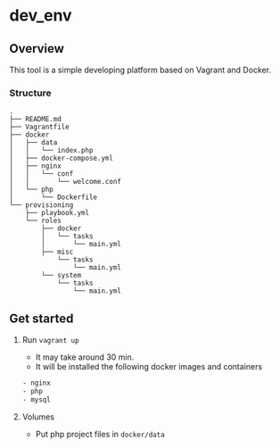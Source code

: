# dev_env
## Overview
This tool is a simple developing platform based on Vagrant and Docker.

### Structure
```
.
├── README.md
├── Vagrantfile
├── docker
│   ├── data
│   │   └── index.php
│   ├── docker-compose.yml
│   ├── nginx
│   │   └── conf
│   │       └── welcome.conf
│   └── php
│       └── Dockerfile
└── provisioning
    ├── playbook.yml
    └── roles
        ├── docker
        │   └── tasks
        │       └── main.yml
        ├── misc
            └── tasks
                └── main.yml
        └── system
            └── tasks
                └── main.yml

```

## Get started
1. Run `vagrant up`
    - It may take around 30 min.
    - It will be installed the following docker images and containers

    ```bash
    - nginx
    - php
    - mysql
    ```
1. Volumes
    - Put php project files in `docker/data`
